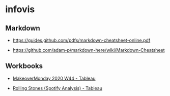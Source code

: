 # infovis


## Markdown

* https://guides.github.com/pdfs/markdown-cheatsheet-online.pdf

* https://github.com/adam-p/markdown-here/wiki/Markdown-Cheatsheet


## Workbooks

* [MakeoverMonday 2020 W44 - Tableau](https://gndaniela.github.io/infovis/w44_tableau.html)

* [Rolling Stones (Spotify Analysis) - Tableau](https://gndaniela.github.io/infovis/RS_tableau.html)
